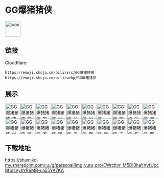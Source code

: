 # GG爆猪猪侠
<img src="https://emoji.shojo.cn/bili/src/GG爆猪猪侠/icon.png" width="50" height="50" alt="icon">

## 链接
Cloudflare:
```
https://emoji.shojo.cn/bili/src/GG爆猪猪侠
https://emoji.shojo.cn/bili/webp/GG爆猪猪侠
```
## 展示
<img src="https://emoji.shojo.cn/bili/src/GG爆猪猪侠/GG爆猪猪侠-求求.png" width="50" height="50" alt="GG爆猪猪侠-求求"><img src="https://emoji.shojo.cn/bili/src/GG爆猪猪侠/GG爆猪猪侠-帅气.png" width="50" height="50" alt="GG爆猪猪侠-帅气"><img src="https://emoji.shojo.cn/bili/src/GG爆猪猪侠/GG爆猪猪侠-害怕.png" width="50" height="50" alt="GG爆猪猪侠-害怕"><img src="https://emoji.shojo.cn/bili/src/GG爆猪猪侠/GG爆猪猪侠-没什么.png" width="50" height="50" alt="GG爆猪猪侠-没什么"><img src="https://emoji.shojo.cn/bili/src/GG爆猪猪侠/GG爆猪猪侠-开心.png" width="50" height="50" alt="GG爆猪猪侠-开心"><img src="https://emoji.shojo.cn/bili/src/GG爆猪猪侠/GG爆猪猪侠-问号.png" width="50" height="50" alt="GG爆猪猪侠-问号"><img src="https://emoji.shojo.cn/bili/src/GG爆猪猪侠/GG爆猪猪侠-嗯？.png" width="50" height="50" alt="GG爆猪猪侠-嗯？"><img src="https://emoji.shojo.cn/bili/src/GG爆猪猪侠/GG爆猪猪侠-惊吓.png" width="50" height="50" alt="GG爆猪猪侠-惊吓"><img src="https://emoji.shojo.cn/bili/src/GG爆猪猪侠/GG爆猪猪侠-对不起.png" width="50" height="50" alt="GG爆猪猪侠-对不起"><img src="https://emoji.shojo.cn/bili/src/GG爆猪猪侠/GG爆猪猪侠-嘿嘿.png" width="50" height="50" alt="GG爆猪猪侠-嘿嘿"><img src="https://emoji.shojo.cn/bili/src/GG爆猪猪侠/GG爆猪猪侠-做鬼脸.png" width="50" height="50" alt="GG爆猪猪侠-做鬼脸"><img src="https://emoji.shojo.cn/bili/src/GG爆猪猪侠/GG爆猪猪侠-呃.png" width="50" height="50" alt="GG爆猪猪侠-呃"><img src="https://emoji.shojo.cn/bili/src/GG爆猪猪侠/GG爆猪猪侠-不愧是我.png" width="50" height="50" alt="GG爆猪猪侠-不愧是我"><img src="https://emoji.shojo.cn/bili/src/GG爆猪猪侠/GG爆猪猪侠-呵.png" width="50" height="50" alt="GG爆猪猪侠-呵"><img src="https://emoji.shojo.cn/bili/src/GG爆猪猪侠/GG爆猪猪侠-来啦.png" width="50" height="50" alt="GG爆猪猪侠-来啦"><img src="https://emoji.shojo.cn/bili/src/GG爆猪猪侠/GG爆猪猪侠-啊.png" width="50" height="50" alt="GG爆猪猪侠-啊"><img src="https://emoji.shojo.cn/bili/src/GG爆猪猪侠/GG爆猪猪侠-尴尬.png" width="50" height="50" alt="GG爆猪猪侠-尴尬"><img src="https://emoji.shojo.cn/bili/src/GG爆猪猪侠/GG爆猪猪侠-无语.png" width="50" height="50" alt="GG爆猪猪侠-无语"><img src="https://emoji.shojo.cn/bili/src/GG爆猪猪侠/GG爆猪猪侠-伤脑筋.png" width="50" height="50" alt="GG爆猪猪侠-伤脑筋"><img src="https://emoji.shojo.cn/bili/src/GG爆猪猪侠/GG爆猪猪侠-耶.png" width="50" height="50" alt="GG爆猪猪侠-耶">

## 下载地址

https://shamiko-my.sharepoint.com/:u:/g/personal/img_yuru_pro/EWrcltvr_M5DiBhaYXyfUocBfbIsVyhYR6MB-ua55YA7KA